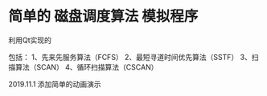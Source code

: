 # 简单的 磁盘调度算法 模拟程序

利用Qt实现的

包括：
1、先来先服务算法（FCFS）
2、最短寻道时间优先算法（SSTF）
3、扫描算法（SCAN）
4、循环扫描算法（CSCAN）

2019.11.1 添加简单的动画演示
